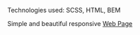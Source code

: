 Technologies used: SCSS, HTML, BEM

Simple and beautiful responsive [Web Page](https://Anton-Liada.github.io/<repo_name>/)
